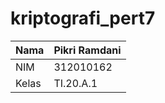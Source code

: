 # kriptografi_pert7
| Nama | Pikri Ramdani |
| ----------- | ----------- |
| NIM | 312010162 |
| Kelas | TI.20.A.1 |